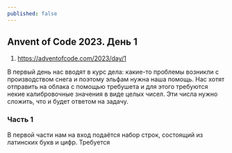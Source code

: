 ```yaml
---
published: false
---
```

## Anvent of Code 2023. День 1

1. https://adventofcode.com/2023/day/1

В первый день нас вводят в курс дела: какие-то проблемы возникли с производством снега и поэтому эльфам нужна наша помощь. Нас хотят отправить на облака с помощью требушета и для этого требуются некие калибровочные значения в виде целых чисел. Эти числа нужно сложить, что и будет ответом на задачу.

### Часть 1
В первой части нам на вход подаётся набор строк, состоящий из латинских букв и цифр. Требуется 



